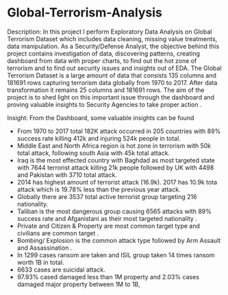 # Global-Terrorism-Analysis
Description: In this project I perform Exploratory Data Analysis on Global Terrorism Dataset which includes data cleaning, missing value treatments, data manipulation. As a Security/Defense Analyst, the objective behind this project contains investigation of data, discovering patterns, creating dashboard from data with proper charts, to find out the hot zone of terrorism and to find out security issues and insights out of EDA. The Global Terrorism Dataset is a large amount of data that consists 135 columns and 181691 rows capturing terrorism data globally from 1970 to 2017. After data transformation it remains 25 columns and 181691 rows.  The aim of the project is to shed light on this important issue through the dashboard and proving valuable insights to Security Agencies to take proper action .

Insight:  From the Dashboard, some valuable insights can be found

* From 1970 to 2017 total 182K attack occurred in 205 countries with 89% success rate killing 412k and injuring 524k people in total.
* Middle East and North Africa region is hot zone in terrorism with 50k total attack, following south Asia with 45k total attack.
* Iraq is the most effected country with Baghdad as most targeted state with 7644 terrorist attack killing 21k people followed by UK with 4498 and Pakistan with 3710 total attack.
* 2014 has highest amount of terrorist attack (16.9k). 2017 has 10.9k tota attack which is 19.78% less than the previous year attack.
* Globally there are 3537 total active terrorist group targeting 216 nationality.
* Taliban is the most dangerous group causing 6565 attacks with 89% success rate and Afganistani as their most targeted nationality .
* Private and Citizen & Property are most common target type and civilians are common target .
* Bombing/ Explosion is the common attack type followed by Arm Assault and Assassination .
* In 1299 cases ransom are taken and ISIL group taken 14 times ransom worth 1B in total.
* 6633 cases are suicidal attack.
* 97.93% cased damaged less than 1M property and 2.03% cases damaged major property between 1M to 1B,





